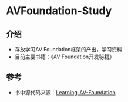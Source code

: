 # AVFoundation-Study
## 介绍
- 存放学习AV Foundation框架的产出，学习资料
- 目前主要书籍：《AV Foundation开发秘籍》

## 参考

- 书中源代码来源：[Learning-AV-Foundation](https://github.com/tapharmonic/Learning-AV-Foundation)